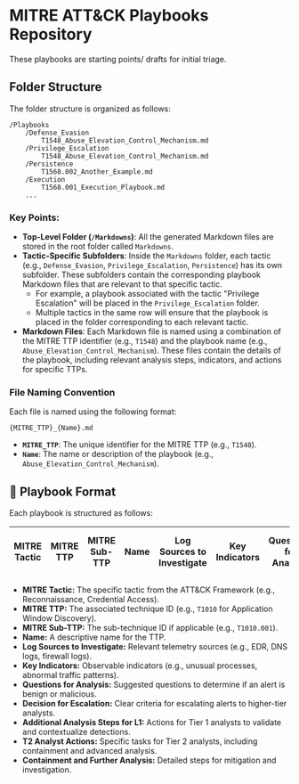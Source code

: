 # MITRE ATT&CK Playbooks Repository

These playbooks are starting points/ drafts for initial triage.


## Folder Structure

The folder structure is organized as follows:

```
/Playbooks
    /Defense_Evasion
        T1548_Abuse_Elevation_Control_Mechanism.md
    /Privilege_Escalation
        T1548_Abuse_Elevation_Control_Mechanism.md
    /Persistence
        T1568.002_Another_Example.md
    /Execution
        T1568.001_Execution_Playbook.md
    ...
```

### Key Points:

- **Top-Level Folder (`/Markdowns`)**: All the generated Markdown files are stored in the root folder called `Markdowns`.
- **Tactic-Specific Subfolders**: Inside the `Markdowns` folder, each tactic (e.g., `Defense_Evasion`, `Privilege_Escalation`, `Persistence`) has its own subfolder. These subfolders contain the corresponding playbook Markdown files that are relevant to that specific tactic.
    - For example, a playbook associated with the tactic "Privilege Escalation" will be placed in the `Privilege_Escalation` folder.
    - Multiple tactics in the same row will ensure that the playbook is placed in the folder corresponding to each relevant tactic.
- **Markdown Files**: Each Markdown file is named using a combination of the MITRE TTP identifier (e.g., `T1548`) and the playbook name (e.g., `Abuse_Elevation_Control_Mechanism`). These files contain the details of the playbook, including relevant analysis steps, indicators, and actions for specific TTPs.

### File Naming Convention

Each file is named using the following format:

```
{MITRE_TTP}_{Name}.md
```

- **`MITRE_TTP`**: The unique identifier for the MITRE TTP (e.g., `T1548`).
- **`Name`**: The name or description of the playbook (e.g., `Abuse_Elevation_Control_Mechanism`).

## 🔎 **Playbook Format**

Each playbook is structured as follows:

| **MITRE Tactic**        | **MITRE TTP**       | **MITRE Sub-TTP** | **Name**             | **Log Sources to Investigate**                                                                                                                                                                                                                             | **Key Indicators**                                                                                                                                                                                                 | **Questions for Analysis**                                                                                                                                                                                                                             | **Decision for Escalation**                                                                                                                                                                                                                                           | **Additional Analysis Steps for L1**                                                                                                                                                                                                                                                                                              | **T2 Analyst Actions**                                                                                                                                                                                                                                                                                                                                  | **Containment and Further Analysis**                                                                                                                                                                                                                             |
|--------------------------|---------------------|--------------------|----------------------|------------------------------------------------------------------------------------------------------------------------------------------------------------------------------------------------------------------------------------------------------------|--------------------------------------------------------------------------------------------------------------------------------------------------------------------------------------------------------------------|-------------------------------------------------------------------------------------------------------------------------------------------------------------------------------------------------------------------------------------------------------|--------------------------------------------------------------------------------------------------------------------------------------------------------------------------------------------------------------------------------------------------------|-----------------------------------------------------------------------------------------------------------------------------------------------------------------------------------------------------------------------------------------------------------------------------------------------------------|---------------------------------------------------------------------------------------------------------------------------------------------------------------------------------------------------------------------------------------------------------------------------------------------------------------------------------------------------------------------------|-----------------------------------------------------------------------------------------------------------------------------------------------------------------------------------------------------------------------------------------------------------------------------------------------------------|

- **MITRE Tactic:** The specific tactic from the ATT&CK Framework (e.g., Reconnaissance, Credential Access).
- **MITRE TTP:** The associated technique ID (e.g., `T1010` for Application Window Discovery).
- **MITRE Sub-TTP:** The sub-technique ID if applicable (e.g., `T1010.001`).
- **Name:** A descriptive name for the TTP.
- **Log Sources to Investigate:** Relevant telemetry sources (e.g., EDR, DNS logs, firewall logs).
- **Key Indicators:** Observable indicators (e.g., unusual processes, abnormal traffic patterns).
- **Questions for Analysis:** Suggested questions to determine if an alert is benign or malicious.
- **Decision for Escalation:** Clear criteria for escalating alerts to higher-tier analysts.
- **Additional Analysis Steps for L1:** Actions for Tier 1 analysts to validate and contextualize detections.
- **T2 Analyst Actions:** Specific tasks for Tier 2 analysts, including containment and advanced analysis.
- **Containment and Further Analysis:** Detailed steps for mitigation and investigation.
